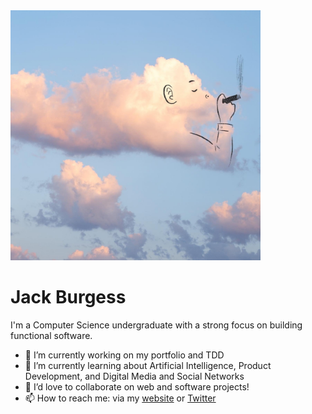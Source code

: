 
<!--
**jackthb/jackthb** is a ✨ _special_ ✨ repository because its `README.md` (this file) appears on your GitHub profile.
### Hi there 👋

Here are some ideas to get you started:


-->
<img src="https://raw.githubusercontent.com/jackthb/jackthb/master/disp.jpg" height="400"/>

# Jack Burgess

I'm a Computer Science undergraduate with a strong focus on building functional software. 

- 🔭 I’m currently working on my portfolio and TDD
- 🌱 I’m currently learning about Artificial Intelligence, Product Development, and Digital Media and Social Networks
- 👯 I’d love to collaborate on web and software projects!
- 📫 How to reach me: via my [website](https://jackburgess.co.uk) or [Twitter](https://twitter.com/jack_thb)
